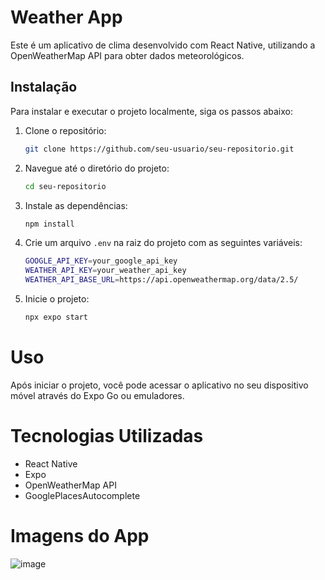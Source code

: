 # Weather App

Este é um aplicativo de clima desenvolvido com React Native, utilizando a OpenWeatherMap API para obter dados meteorológicos.

## Instalação

Para instalar e executar o projeto localmente, siga os passos abaixo:

1. Clone o repositório:
   ```bash
   git clone https://github.com/seu-usuario/seu-repositorio.git

2. Navegue até o diretório do projeto:
   ```bash
   cd seu-repositorio

3. Instale as dependências:
   ```bash
   npm install

4. Crie um arquivo `.env` na raiz do projeto com as seguintes variáveis:
   ```bash
   GOOGLE_API_KEY=your_google_api_key
   WEATHER_API_KEY=your_weather_api_key
   WEATHER_API_BASE_URL=https://api.openweathermap.org/data/2.5/ 

5. Inicie o projeto:
   ```bash
   npx expo start

# Uso
Após iniciar o projeto, você pode acessar o aplicativo no seu dispositivo móvel através do Expo Go ou emuladores.

# Tecnologias Utilizadas
- React Native
- Expo
- OpenWeatherMap API
- GooglePlacesAutocomplete

# Imagens do App

![image](https://github.com/user-attachments/assets/39b80dce-8b1d-4034-b92f-bda141e86c80)
